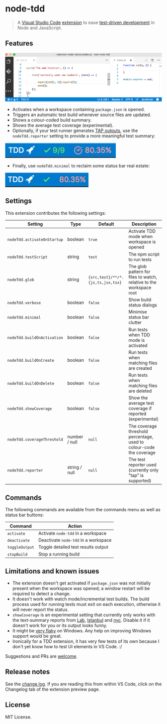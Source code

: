 # node-tdd

> A [Visual Studio Code](http://code.visualstudio.com/) [extension](https://marketplace.visualstudio.com/items?itemName=prashaantt.node-tdd) to ease [test-driven development](https://en.wikipedia.org/wiki/Test-driven_development) in Node and JavaScript.

## Features

![node-tdd demo](images/node-tdd.gif)

- Activates when a workspace containing `package.json` is opened.
- Triggers an automatic test build whenever source files are updated.
- Shows a colour-coded build summary.
- Shows the average test coverage (experimental).
- Optionally, if your test runner generates [TAP outputs](https://testanything.org/producers.html#javascript), use the `nodeTdd.reporter` setting to provide a more meaningful test summary:

![tap](images/tap.png)

- Finally, use `nodeTdd.minimal` to reclaim some status bar real estate:

![minimal mode](images/minimal.png)

## Settings

This extension contributes the following settings:

| Setting                     | Type           | Default                           | Description                                                         |
| --------------------------- | -------------- | --------------------------------- | ------------------------------------------------------------------- |
| `nodeTdd.activateOnStartup` | boolean        | `true`                            | Activate TDD mode when workspace is opened                          |
| `nodeTdd.testScript`        | string         | `test`                            | The npm script to run tests                                         |
| `nodeTdd.glob`              | string         | `{src,test}/**/*.{js,ts,jsx,tsx}` | The glob pattern for files to watch, relative to the workspace root |
| `nodeTdd.verbose`           | boolean        | `false`                           | Show build status dialogs                                           |
| `nodeTdd.minimal`           | boolean        | `false`                           | Minimise status bar clutter                                         |
| `nodeTdd.buildOnActivation` | boolean        | `false`                           | Run tests when TDD mode is activated                                |
| `nodeTdd.buildOnCreate`     | boolean        | `false`                           | Run tests when matching files are created                           |
| `nodeTdd.buildOnDelete`     | boolean        | `false`                           | Run tests when matching files are deleted                           |
| `nodeTdd.showCoverage`      | boolean        | `false`                           | Show the average test coverage if reported (experimental)           |
| `nodeTdd.coverageThreshold` | number / null  | `null`                            | The coverage threshold percentage, used to colour-code the coverage |
| `nodeTdd.reporter`          | string / null  | `null`                            | The test reporter used (currently only "tap" is supported)          |

## Commands

The following commands are available from the commands menu as well as status bar buttons:

| Command        | Action                                |
| -------------- | ------------------------------------- |
| `activate`     | Activate `node-tdd` in a workspace    |
| `deactivate`   | Deactivate `node-tdd` in a workspace |
| `toggleOutput` | Toggle detailed test results output   |
| `stopBuild`    | Stop a running build                  |

## Limitations and known issues

- The extension doesn't get activated if `package.json` was not initially present when the workspace was opened; a window restart will be required to detect a change.
- It doesn't work with watch mode/incremental test builds. The build process used for running tests must exit on each execution, otherwise it will never report the status.
- `showCoverage` is an experimental setting that currently only works with the text-summary reports from [Lab](https://github.com/hapijs/lab), [Istanbul](https://github.com/gotwarlost/istanbul) and [nyc](https://github.com/istanbuljs/nyc). Disable it if it doesn't work for you or its output looks funny.
- It might be [very flaky](https://github.com/prashaantt/node-tdd/issues/5) on Windows. Any help on improving Windows support would be great.
- Ironically for a TDD extension, it has very few tests of its own because I don't yet know how to test UI elements in VS Code. :/

Suggestions and PRs are [welcome](https://github.com/prashaantt/node-tdd/issues).

## Release notes

See the [change log](CHANGELOG.md). If you are reading this from within VS Code, click on the Changelog tab of the extension preview page.

## License

MIT License.
